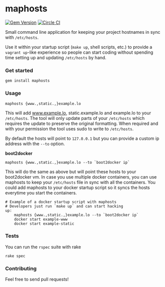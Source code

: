 maphosts
========
[![Gem Version](https://badge.fury.io/rb/maphosts.png)](http://rubygems.org/gems/maphosts)
[![Circle CI](https://circleci.com/gh/mpscholten/maphosts.svg?style=shield)](https://circleci.com/gh/mpscholten/maphosts)

Small command line application for keeping your project hostnames in sync with `/etc/hosts`.

Use it within your startup script (`make up`, shell scripts, etc.) to provide a `vagrant up`-like experience
so people can start coding without spending time setting up and updating `/etc/hosts` by hand.

### Get started ###

    gem install maphosts

### Usage ###

    maphosts {www.,static.,}example.lo
    
    
This will add www.example.lo, static.example.lo and example.lo to your `/etc/hosts`. The tool will only update parts of your `/etc/hosts` which requires the update to preserve the original formatting. When required and with your permission the tool uses sudo to write to `/etc/hosts`.

By default the hosts will point to `127.0.0.1` but you can provide a custom ip address with the `--to` option.

**boot2docker**

    maphosts {www.,static.,}example.lo --to `boot2docker ip`

This will do the same as above but will point these hosts to your boot2docker vm. In case you use multiple docker containers, you can use maphosts to keep your `/etc/hosts` file in sync with all the containers. You could add maphosts to your docker startup script so it syncs the hosts everytime you start the containers.

```make
# Example of a docker startup script with maphosts
# Developers just run `make up` and can start hacking 
up:
    maphosts {www.,static.,}example.lo --to `boot2docker ip`
    docker start example-www
    docker start example-static
```

### Tests ###

You can run the `rspec` suite with rake
    
    rake spec
    
### Contributing ###

Feel free to send pull requests!
